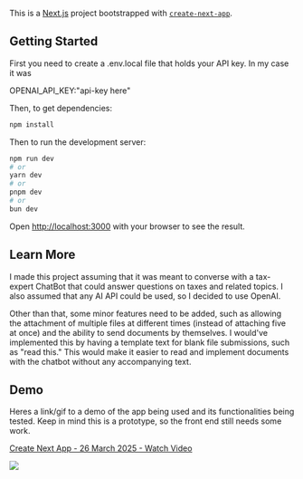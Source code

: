 This is a [Next.js](https://nextjs.org) project bootstrapped with [`create-next-app`](https://nextjs.org/docs/app/api-reference/cli/create-next-app).

## Getting Started
First you need to create a .env.local file that holds your API key. In my case it was 

OPENAI_API_KEY:"api-key here"

Then, to get dependencies:

```bash
npm install 
```

Then to run the development server:
```bash
npm run dev
# or
yarn dev
# or
pnpm dev
# or
bun dev
```

Open [http://localhost:3000](http://localhost:3000) with your browser to see the result.


## Learn More

I made this project assuming that it was meant to converse with a tax-expert ChatBot that could answer questions on taxes and related topics. I also assumed that any AI API could be used, so I decided to use OpenAI.

Other than that, some minor features need to be added, such as allowing the attachment of multiple files at different times (instead of attaching five at once) and the ability to send documents by themselves. I would've implemented this by having a template text for blank file submissions, such as "read this." This would make it easier to read and implement documents with the chatbot without any accompanying text.


## Demo

Heres a link/gif to a demo of the app being used and its functionalities being tested. Keep in mind this is a prototype, so the front end still needs some work.

<div>
    <a href="https://www.loom.com/share/f2562c9e601e4ef5be05d6d4288d8236">
      <p>Create Next App - 26 March 2025 - Watch Video</p>
    </a>
    <a href="https://www.loom.com/share/f2562c9e601e4ef5be05d6d4288d8236">
      <img style="max-width:300px;" src="https://cdn.loom.com/sessions/thumbnails/f2562c9e601e4ef5be05d6d4288d8236-6ebf6df3d1e3afc8-full-play.gif">
    </a>
  </div>
